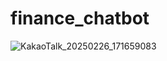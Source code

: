 # finance_chatbot
![KakaoTalk_20250226_171659083](https://github.com/user-attachments/assets/48071b99-973c-4e1c-ba51-0f8054566252)
